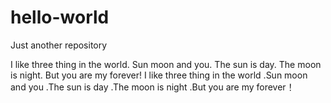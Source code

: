 # hello-world
Just another repository

I like three thing in the world. Sun moon and you. The sun is day. The moon is night. But you are my forever!
I like three thing in the world .Sun moon and you .The sun is day .The moon is night .But you are my forever！
